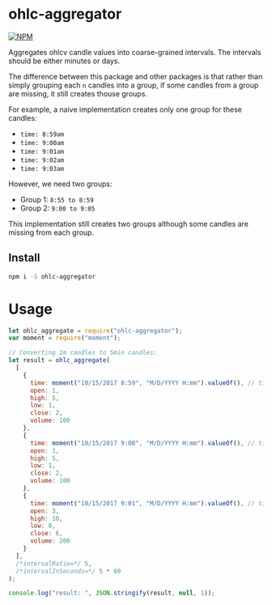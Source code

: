 # ohlc-aggregator

[![NPM](https://badge.fury.io/js/ohlc-aggregator.svg)](https://www.npmjs.com/package/ohlc-aggregator)
<!-- [![NPM Downloads][downloadst-image]][downloads-url] -->

[downloads-image]: https://img.shields.io/npm/dm/ohlc-aggregator.svg
[downloadst-image]: https://img.shields.io/npm/dt/ohlc-aggregator.svg
[downloads-url]: https://npmjs.org/package/ohlc-aggregator

Aggregates ohlcv candle values into coarse-grained intervals. The intervals should be either minutes or days.

The difference between this package and other packages is that rather than simply grouping each `n` candles into a group, if some candles from a group are missing, it still creates thouse groups.

For example, a naive implementation creates only one group for these candles:

- `time: 8:59am`
- `time: 9:00am`
- `time: 9:01am`
- `time: 9:02am`
- `time: 9:03am`

However, we need two groups:

- Group 1: `8:55 to 8:59`
- Group 2: `9:00 to 9:05`

This implementation still creates two groups although some candles are missing from each group.

## Install

```bash
npm i -S ohlc-aggregator
```


# Usage

```javascript
let ohlc_aggregate = require("ohlc-aggregator");
var moment = require("moment");

// Converting 1m candles to 5min candles:
let result = ohlc_aggregate(
  [
    {
      time: moment("10/15/2017 8:59", "M/D/YYYY H:mm").valueOf(), // timestamp in milliseconds
      open: 1,
      high: 5,
      low: 1,
      close: 2,
      volume: 100
    },
    {
      time: moment("10/15/2017 9:00", "M/D/YYYY H:mm").valueOf(), // timestamp in milliseconds
      open: 1,
      high: 5,
      low: 1,
      close: 2,
      volume: 100
    },
    {
      time: moment("10/15/2017 9:01", "M/D/YYYY H:mm").valueOf(), // timestamp in milliseconds
      open: 3,
      high: 10,
      low: 0,
      close: 6,
      volume: 200
    }
  ],
  /*intervalRatio=*/ 5,
  /*intervalInSeconds=*/ 5 * 60
);

console.log("result: ", JSON.stringify(result, null, 1));
```
